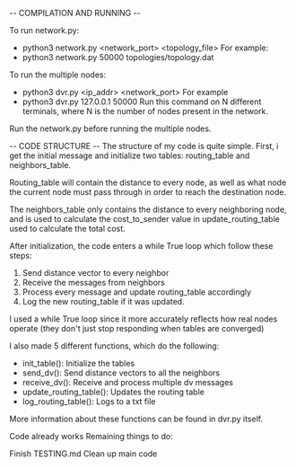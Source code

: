 -- COMPILATION AND RUNNING --

To run network.py:

- python3 network.py <network_port> <topology_file>
  For example:
- python3 network.py 50000 topologies/topology.dat

To run the multiple nodes:

- python3 dvr.py <ip_addr> <network_port>
  For example
- python3 dvr.py 127.0.0.1 50000
  Run this command on N different terminals, where N is the number of nodes present
  in the network.

Run the network.py before running the multiple nodes.

-- CODE STRUCTURE --
The structure of my code is quite simple.
First, i get the initial message and initialize two tables: routing_table and neighbors_table.

Routing_table will contain the distance to every node, as well as what node the current node must pass through in order to reach the destination node.

The neighbors_table only contains the distance to every neighboring node, and is used to calculate the cost_to_sender value in update_routing_table used to calculate the total cost.

After initialization, the code enters a while True loop which follow these steps:

1. Send distance vector to every neighbor
2. Receive the messages from neighbors
3. Process every message and update routing_table accordingly
4. Log the new routing_table if it was updated.

I used a while True loop since it more accurately reflects how real nodes operate (they don't just stop responding when tables are converged)

I also made 5 different functions, which do the following:

- init_table(): Initialize the tables
- send_dv(): Send distance vectors to all the neighbors
- receive_dv(): Receive and process multiple dv messages
- update_routing_table(): Updates the routing table
- log_routing_table(): Logs to a txt file

More information about these functions can be found in dvr.py itself.

Code already works
Remaining things to do:

Finish TESTING.md
Clean up main code
